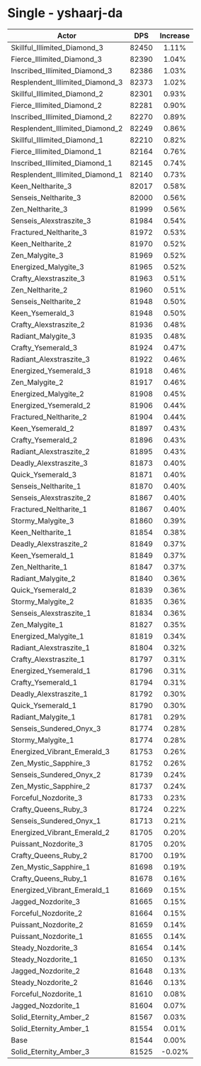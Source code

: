 # Single - yshaarj-da
| Actor | DPS | Increase |
|---|:---:|:---:|
|Skillful_Illimited_Diamond_3|82450|1.11%|
|Fierce_Illimited_Diamond_3|82390|1.04%|
|Inscribed_Illimited_Diamond_3|82386|1.03%|
|Resplendent_Illimited_Diamond_3|82373|1.02%|
|Skillful_Illimited_Diamond_2|82301|0.93%|
|Fierce_Illimited_Diamond_2|82281|0.90%|
|Inscribed_Illimited_Diamond_2|82270|0.89%|
|Resplendent_Illimited_Diamond_2|82249|0.86%|
|Skillful_Illimited_Diamond_1|82210|0.82%|
|Fierce_Illimited_Diamond_1|82164|0.76%|
|Inscribed_Illimited_Diamond_1|82145|0.74%|
|Resplendent_Illimited_Diamond_1|82140|0.73%|
|Keen_Neltharite_3|82017|0.58%|
|Senseis_Neltharite_3|82000|0.56%|
|Zen_Neltharite_3|81999|0.56%|
|Senseis_Alexstraszite_3|81984|0.54%|
|Fractured_Neltharite_3|81972|0.53%|
|Keen_Neltharite_2|81970|0.52%|
|Zen_Malygite_3|81969|0.52%|
|Energized_Malygite_3|81965|0.52%|
|Crafty_Alexstraszite_3|81963|0.51%|
|Zen_Neltharite_2|81960|0.51%|
|Senseis_Neltharite_2|81948|0.50%|
|Keen_Ysemerald_3|81948|0.50%|
|Crafty_Alexstraszite_2|81936|0.48%|
|Radiant_Malygite_3|81935|0.48%|
|Crafty_Ysemerald_3|81924|0.47%|
|Radiant_Alexstraszite_3|81922|0.46%|
|Energized_Ysemerald_3|81918|0.46%|
|Zen_Malygite_2|81917|0.46%|
|Energized_Malygite_2|81908|0.45%|
|Energized_Ysemerald_2|81906|0.44%|
|Fractured_Neltharite_2|81904|0.44%|
|Keen_Ysemerald_2|81897|0.43%|
|Crafty_Ysemerald_2|81896|0.43%|
|Radiant_Alexstraszite_2|81895|0.43%|
|Deadly_Alexstraszite_3|81873|0.40%|
|Quick_Ysemerald_3|81871|0.40%|
|Senseis_Neltharite_1|81870|0.40%|
|Senseis_Alexstraszite_2|81867|0.40%|
|Fractured_Neltharite_1|81867|0.40%|
|Stormy_Malygite_3|81860|0.39%|
|Keen_Neltharite_1|81854|0.38%|
|Deadly_Alexstraszite_2|81849|0.37%|
|Keen_Ysemerald_1|81849|0.37%|
|Zen_Neltharite_1|81847|0.37%|
|Radiant_Malygite_2|81840|0.36%|
|Quick_Ysemerald_2|81839|0.36%|
|Stormy_Malygite_2|81835|0.36%|
|Senseis_Alexstraszite_1|81834|0.36%|
|Zen_Malygite_1|81827|0.35%|
|Energized_Malygite_1|81819|0.34%|
|Radiant_Alexstraszite_1|81804|0.32%|
|Crafty_Alexstraszite_1|81797|0.31%|
|Energized_Ysemerald_1|81796|0.31%|
|Crafty_Ysemerald_1|81794|0.31%|
|Deadly_Alexstraszite_1|81792|0.30%|
|Quick_Ysemerald_1|81790|0.30%|
|Radiant_Malygite_1|81781|0.29%|
|Senseis_Sundered_Onyx_3|81774|0.28%|
|Stormy_Malygite_1|81774|0.28%|
|Energized_Vibrant_Emerald_3|81753|0.26%|
|Zen_Mystic_Sapphire_3|81752|0.26%|
|Senseis_Sundered_Onyx_2|81739|0.24%|
|Zen_Mystic_Sapphire_2|81737|0.24%|
|Forceful_Nozdorite_3|81733|0.23%|
|Crafty_Queens_Ruby_3|81724|0.22%|
|Senseis_Sundered_Onyx_1|81713|0.21%|
|Energized_Vibrant_Emerald_2|81705|0.20%|
|Puissant_Nozdorite_3|81705|0.20%|
|Crafty_Queens_Ruby_2|81700|0.19%|
|Zen_Mystic_Sapphire_1|81698|0.19%|
|Crafty_Queens_Ruby_1|81678|0.16%|
|Energized_Vibrant_Emerald_1|81669|0.15%|
|Jagged_Nozdorite_3|81665|0.15%|
|Forceful_Nozdorite_2|81664|0.15%|
|Puissant_Nozdorite_2|81659|0.14%|
|Puissant_Nozdorite_1|81655|0.14%|
|Steady_Nozdorite_3|81654|0.14%|
|Steady_Nozdorite_1|81650|0.13%|
|Jagged_Nozdorite_2|81648|0.13%|
|Steady_Nozdorite_2|81646|0.13%|
|Forceful_Nozdorite_1|81610|0.08%|
|Jagged_Nozdorite_1|81604|0.07%|
|Solid_Eternity_Amber_2|81567|0.03%|
|Solid_Eternity_Amber_1|81554|0.01%|
|Base|81544|0.00%|
|Solid_Eternity_Amber_3|81525|-0.02%|
